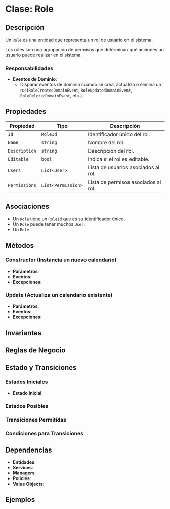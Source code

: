 # Clase: Role

## Descripción

Un `Role` es una entidad que representa un rol de usuario en el sistema.

Los roles son una agrupación de permisos que determinan qué acciones un usuario puede realizar en el sistema.

### Responsabilidades

- **Eventos de Dominio**:
  - Disparar eventos de dominio cuando se crea, actualiza o elimina un rol (`RoleCreatedDomainEvent`, `RoleUpdatedDomainEvent`, `RoleDeletedDomainEvent`, etc.).

## Propiedades

| Propiedad     | Tipo                | Descripción                           |
|---------------|---------------------|---------------------------------------|
| `Id`          | `RoleId`            | Identificador único del rol.          |
| `Name`        | `string`            | Nombre del rol.                       |
| `Description` | `string`            | Descripción del rol.                  |
| `Editable`    | `bool`              | Indica si el rol es editable.         |
| `Users`       | `List<User>`        | Lista de usuarios asociados al rol.   |
| `Permissions` | `List<Permission>`  | Lista de permisos asociados al rol.   |

## Asociaciones

- Un `Role` tiene un `RoleId` que es su identificador único.
- Un `Role` puede tener muchos `User`.
- Un `Role`

## Métodos

### Constructor (Instancia un nuevo calendario)

- **Parámetros**:
- **Eventos**:
- **Excepciones**:

### Update (Actualiza un calendario existente)

- **Parámetros**:
- **Eventos**:
- **Excepciones**:

## Invariantes

## Reglas de Negocio

## Estado y Transiciones

### Estados Iniciales

- **Estado Inicial**:

### Estados Posibles

### Transiciones Permitidas

### Condiciones para Transiciones

## Dependencias

- **Entidades**:
- **Services**:
- **Managers**:
- **Policies**:
- **Value Objects**:

## Ejemplos
